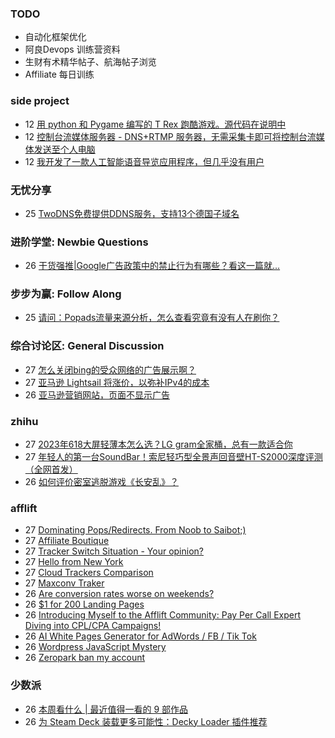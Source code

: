 ### TODO
-  自动化框架优化
-  阿良Devops 训练营资料
-  生财有术精华帖子、航海帖子浏览
-  Affiliate 每日训练

### side project
<!-- sideproject:START -->
-  12 [用 python 和 Pygame 编写的 T Rex 跑酷游戏。源代码在说明中](https://www.youtube.com/watch?v=pZySIXSelCA)
-  12 [控制台流媒体服务器 - DNS+RTMP 服务器，无需采集卡即可将控制台流媒体发送至个人电脑](https://github.com/Aioros/console-streaming-server)
-  12 [我开发了一款人工智能语音导览应用程序，但几乎没有用户](https://www.reddit.com/r/SideProject/comments/18gpp0e/ive_built_an_ai_audio_tour_app_but_have_almost_no/)<!-- sideproject:END -->


### 无忧分享
<!-- ruyo:START -->
-  25 [TwoDNS免费提供DDNS服务，支持13个德国子域名](https://51.ruyo.net/18595.html)<!-- ruyo:END -->

### 进阶学堂: Newbie Questions
<!-- advertcn1:START -->
-  26 [干货强推|Google广告政策中的禁止行为有哪些？看这一篇就...](https://www.advertcn.com/thread-113835-1-1.html)<!-- advertcn1:END -->

### 步步为赢: Follow Along
<!-- advertcn2:START -->
-  25 [请问：Popads流量来源分析，怎么查看究竟有没有人在刷你？](https://www.advertcn.com/thread-113807-1-1.html)<!-- advertcn2:END -->

### 综合讨论区: General Discussion
<!-- advertcn3:START -->
-  27 [怎么关闭bing的受众网络的广告展示啊？](https://www.advertcn.com/thread-113839-1-1.html)
-  27 [亚马逊 Lightsail 将涨价，以弥补IPv4的成本](https://www.advertcn.com/thread-113837-1-1.html)
-  26 [亚马逊营销网站，页面不显示广告](https://www.advertcn.com/thread-113836-1-1.html)<!-- advertcn3:END -->


### zhihu
<!-- zhihu:START -->
-  27 [2023年618大屏轻薄本怎么选？LG gram全家桶，总有一款适合你](http://zhuanlan.zhihu.com/p/632641888?utm_campaign=rss&utm_medium=rss&utm_source=rss&utm_content=title)
-  27 [年轻人的第一台SoundBar！索尼轻巧型全景声回音壁HT-S2000深度评测（全网首发）](http://zhuanlan.zhihu.com/p/630990296?utm_campaign=rss&utm_medium=rss&utm_source=rss&utm_content=title)
-  26 [如何评价密室逃脱游戏《长安乱》？](http://www.zhihu.com/question/563950552/answer/3045961312?utm_campaign=rss&utm_medium=rss&utm_source=rss&utm_content=title)<!-- zhihu:END -->

### afflift
<!-- afflift:START -->
-  27 [Dominating Pops/Redirects. From Noob to Saibot;&rpar;](https://afflift.com/f/threads/dominating-pops-redirects-from-noob-to-saibot.12496/)
-  27 [Affiliate Boutique](https://afflift.com/f/threads/affiliate-boutique.8028/)
-  27 [Tracker Switch Situation - Your opinion?](https://afflift.com/f/threads/tracker-switch-situation-your-opinion.12531/)
-  27 [Hello from New York](https://afflift.com/f/threads/hello-from-new-york.12537/)
-  27 [Cloud Trackers Comparison](https://afflift.com/f/threads/cloud-trackers-comparison.10165/)
-  27 [Maxconv Traker](https://afflift.com/f/threads/maxconv-traker.12524/)
-  26 [Are conversion rates worse on weekends?](https://afflift.com/f/threads/are-conversion-rates-worse-on-weekends.12536/)
-  26 [$1 for 200 Landing Pages](https://afflift.com/f/threads/1-for-200-landing-pages.12504/)
-  26 [Introducing Myself to the Afflift Community: Pay Per Call Expert Diving into CPL/CPA Campaigns!](https://afflift.com/f/threads/introducing-myself-to-the-afflift-community-pay-per-call-expert-diving-into-cpl-cpa-campaigns.12516/)
-  26 [AI White Pages Generator for AdWords / FB / Tik Tok](https://afflift.com/f/threads/ai-white-pages-generator-for-adwords-fb-tik-tok.12535/)
-  26 [Wordpress JavaScript Mystery](https://afflift.com/f/threads/wordpress-javascript-mystery.12520/)
-  26 [Zeropark ban my account](https://afflift.com/f/threads/zeropark-ban-my-account.12514/)<!-- afflift:END -->

### 少数派
<!-- sspai:START -->
-  26 [本周看什么 | 最近值得一看的 9 部作品](https://sspai.com/post/86118)
-  26 [为 Steam Deck 装载更多可能性：Decky Loader 插件推荐](https://sspai.com/post/85809)<!-- sspai:END -->
